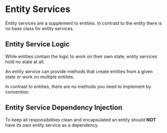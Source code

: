 # Entity Services

Entity services are a supplement to entities. In contrast to the entity there is no base class for entity services.

## Entity Service Logic

While entities contain the logic to work on their own state, entity services hold no state at all.

An entity service can provide methods that create entities from a given state or work on multiple entities.

In contrast to entities, there are no methods you need to implement by convention.

## Entity Service Dependency Injection

To keep all responsibilities clean and encapsulated an entity should **NOT** have its own entity service as a dependency.
